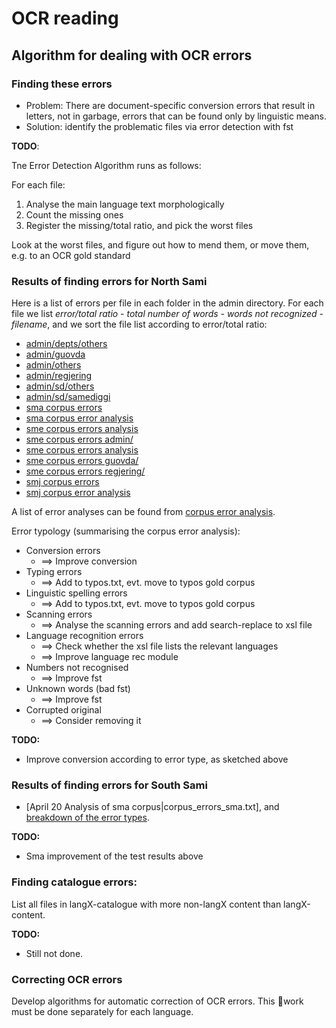 OCR reading
===========


## Algorithm for dealing with OCR errors


### Finding these errors


* Problem: There are document-specific conversion errors that result
  in letters, not in garbage, errors that can be found only by linguistic
  means.
* Solution: identify the problematic files via error detection with fst


**TODO**:


Tne Error Detection Algorithm runs as follows:


For each file:
1. Analyse the main language text morphologically
1. Count the missing ones
1. Register the missing/total ratio, and pick the worst files

Look at the worst files, and figure out how to mend them, or move them,
 e.g. to an OCR gold standard 

 

 
### Results of finding errors for North Sami


Here is a list of errors per file in each folder in the admin directory. For each file we list *error/total ratio - total number of words - words not recognized - filename*, and we sort the file list according to error/total ratio:

* [admin/depts/others](corpus_errors_admin_depts_others.txt)
* [admin/guovda](corpus_errors_admin_guovda.txt)
* [admin/others](corpus_errors_admin_others.txt)
* [admin/regjering](corpus_errors_admin_regjering.txt)
* [admin/sd/others](corpus_errors_admin_sd_others.txt)
* [admin/sd/samediggi](corpus_errors_admin_sd_samediggi.txt)
* [sma corpus errors](corpus_errors_sma.txt)
* [sma corpus error analysis](corpus_errors_sma_analysis.txt)
* [sme corpus errors analysis](corpus_errors_analysis.txt)
* [sme corpus errors admin/](corpus_errors_sme_admin.txt)
* [sme corpus errors analysis](corpus_errors_sme_analysis.txt)
* [sme corpus errors guovda/](corpus_errors_sme_guovda.txt)
* [sme corpus errors regjering/](corpus_errors_sme_regjering.txt)
* [smj corpus errors](corpus_errors_smj.txt)
* [smj corpus error analysis](corpus_errors_smj_analysis.txt)



 


A list of error analyses can be found from [corpus error analysis](corpus_errors_analysis.txt).


Error typology (summarising the corpus error analysis):


* Conversion errors
	* ==> Improve conversion
* Typing errors
	* ==> Add to typos.txt, evt. move to typos gold corpus
* Linguistic spelling errors
	* ==> Add to typos.txt, evt. move to typos gold corpus
* Scanning errors
	* ==> Analyse the scanning errors and add search-replace to xsl file
* Language recognition errors
	* ==> Check whether the xsl file lists the relevant languages
	* ==> Improve language rec module
* Numbers not recognised
	* ==> Improve fst
* Unknown words (bad fst)
	* ==> Improve fst
* Corrupted original
	* ==> Consider removing it


**TODO:**

* Improve conversion according to error type, as sketched above

 


### Results of finding errors for South Sami


* [April 20 Analysis of sma corpus|corpus_errors_sma.txt], and [breakdown of the error types](corpus_errors_sma_analysis.txt).




**TODO:**

* Sma improvement of the test results above

 
### Finding catalogue errors:


List all files in langX-catalogue with more non-langX content than
langX-content.


**TODO:** 

* Still not done.


### Correcting OCR errors


Develop algorithms for automatic correction of OCR errors. This 
work must be done separately for each language.
